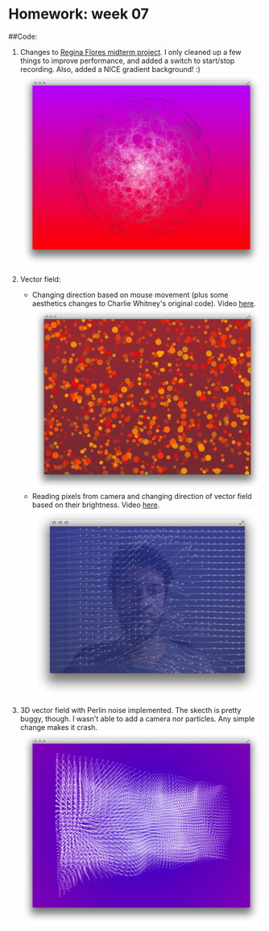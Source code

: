# Homework: week 07

##Code:

1. Changes to [Regina Flores midterm project](https://github.com/reginaflores/florr422_sims2014/tree/master/06_midterm_4). 
I only cleaned up a few things to improve performance, and added a switch to start/stop recording. Also, added a NICE gradient background! :)
![Regina's midterm](_images/07_hw_01_regina_midterm.png)

2. Vector field:
	* Changing direction based on mouse movement (plus some aesthetics changes to Charlie Whitney's original code). Video [here](https://vimeo.com/113204504).
	![Vector Field #1](_images/07_hw_02_vectorField_01.png)	
	* Reading pixels from camera and changing direction of vector field based on their brightness. Video [here](https://vimeo.com/113207468).
	![Vector Field #1](_images/07_hw_03_vectorField_02.png)

3. 3D vector field with Perlin noise implemented. The skecth is pretty buggy, though. I wasn't able to add a camera nor particles. Any simple change makes it crash.
	![Vector Field #1](_images/07_hw_04_3d_vectorField.png)